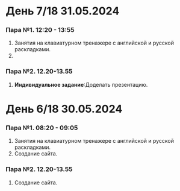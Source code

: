 # День 7/18 31.05.2024

### Пара №1. 12:20 - 13:55

1. Занятия на клавиатурном тренажере с английской и русской раскладками.
2. 
 
### Пара №2. 12.20-13.55

1.  **Индивидуальное задание**:Доделать презентацию. 



# День 6/18 30.05.2024

### Пара №1. 08:20 - 09:05

1. Занятия на клавиатурном тренажере с английской и русской раскладками.
2. Создание сайта.
 
### Пара №2. 12.20-13.55

1. Создание сайта. 
